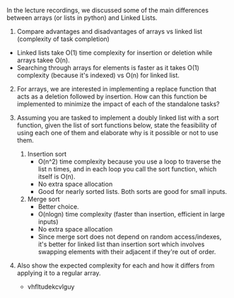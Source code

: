 In the lecture recordings, we discussed some of the main differences
between arrays (or lists in python) and Linked Lists.

1. Compare advantages and disadvantages of arrays vs linked list
(complexity of task completion)

- Linked lists take O(1) time complexity for insertion or deletion while arrays takee O(n).
- Searching through arrays for elements is faster as it takes O(1) complexity (because it's
indexed) vs O(n) for linked list.


2. For arrays, we are interested in implementing a replace function
that acts as a deletion followed by insertion. How can this function
be implemented to minimize the impact of each of the standalone
tasks?

3. Assuming you are tasked to implement a doubly linked list with a
sort function, given the list of sort functions below, state the
feasibility of using each one of them and elaborate why is it
possible or not to use them. 
    1. Insertion sort
        - O(n^2) time complexity because you use a loop to traverse the list n times, and in each
        loop you call the sort function, which itself is O(n).
        - No extra space allocation
        - Good for nearly sorted lists. Both sorts are good for small inputs.
    2. Merge sort
        - Better choice.
        - O(nlogn) time complexity (faster than insertion, efficient in large inputs)
        - No extra space allocation
        - Since merge sort does not depend on random access/indexes, it's better for linked list than
        insertion sort which involves swapping elements with their adjacent if they're out of order.

4. Also show the expected complexity for each and how it differs from
applying it to a regular array.
    - vhfltudekcvlguy

